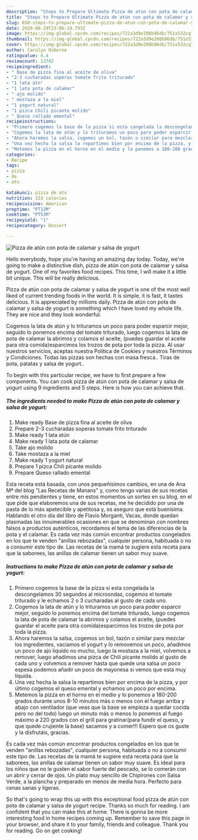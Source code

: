 ```yaml
---
description: "Steps to Prepare Ultimate Pizza de atún con pota de calamar y salsa de yogurt"
title: "Steps to Prepare Ultimate Pizza de atún con pota de calamar y salsa de yogurt"
slug: 650-steps-to-prepare-ultimate-pizza-de-atun-con-pota-de-calamar-y-salsa-de-yogurt
date: 2020-06-29T23:06:19.793Z
image: https://img-global.cpcdn.com/recipes/722a3d9e208b96db/751x532cq70/pizza-de-atun-con-pota-de-calamar-y-salsa-de-yogurt-foto-principal.jpg
thumbnail: https://img-global.cpcdn.com/recipes/722a3d9e208b96db/751x532cq70/pizza-de-atun-con-pota-de-calamar-y-salsa-de-yogurt-foto-principal.jpg
cover: https://img-global.cpcdn.com/recipes/722a3d9e208b96db/751x532cq70/pizza-de-atun-con-pota-de-calamar-y-salsa-de-yogurt-foto-principal.jpg
author: Carolyn Osborne
ratingvalue: 4.4
reviewcount: 13742
recipeingredient:
- " Base de pizza fina al aceite de oliva"
- "2-3 cucharadas soperas tomate frito triturado"
- "1 lata atn"
- "1 lata pota de calamar"
- " ajo molido"
- " mostaza a la miel"
- "1 yogurt natural"
- "1 pizca Chili picante molido"
- " Queso rallado emental"
recipeinstructions:
- "Primero cogemos la base de la pizza si esta congelada la descongelamos 30 segundos al microondas, cogemos el tomate triturado y le echamos 2 o 3 cucharadas al gusto de cada uno."
- "Cogemos la lata de atún y lo trituramos un poco para poder esparcir mejor, seguido lo ponemos encima del tomate triturado, luego cogemos la lata de pota de calamar la abrimos y colamos el aceite, (puedes guardar el aceite para otra comida)esparcimos los trozos de pota por toda la pizza."
- "Ahora haremos la salsa, cogemos un bol, tazón o similar para mezclar los ingredientes, vaciamos el yogurt y lo removemos un poco, añadimos un poco de ajo líquido no mucho, luego la mostaza a la miel, volvemos a remover, luego añadimos una pizca de Chili picante molido al gusto de cada uno y volvemos a remover hasta que quede una salsa un poco espesa podemos añadir un poco de mayonesa si vemos que esta muy líquida."
- "Una vez hecha la salsa la repartimos bien por encima de la pizza, y por último cogemos el queso emental y echamos un poco por encima."
- "Metemos la pizza en el horno en el medio y lo ponemos a 180-200 grados durante unos 8-10 minutos más o menos con el fuego arriba y abajo con ventilador (que veas que la base se empieza a quedar cocida pero no del todo) luego un minuto más o menos lo ponemos al fuego máximo a 220 grados con el grill para gratinar(para fundir el queso, y que quede crujiente la base) sacamos y a comer!!! Espero que os guste y la disfrutáis, gracias."
categories:
- Recipe
tags:
- pizza
- de
- atn

katakunci: pizza de atn 
nutrition: 153 calories
recipecuisine: American
preptime: "PT12M"
cooktime: "PT53M"
recipeyield: "1"
recipecategory: Dessert

---
```



![Pizza de atún con pota de calamar y salsa de yogurt](https://img-global.cpcdn.com/recipes/722a3d9e208b96db/751x532cq70/pizza-de-atun-con-pota-de-calamar-y-salsa-de-yogurt-foto-principal.jpg)

Hello everybody, hope you're having an amazing day today. Today, we're going to make a distinctive dish, pizza de atún con pota de calamar y salsa de yogurt. One of my favorites food recipes. This time, I will make it a little bit unique. This will be really delicious.

Pizza de atún con pota de calamar y salsa de yogurt is one of the most well liked of current trending foods in the world. It is simple, it is fast, it tastes delicious. It is appreciated by millions daily. Pizza de atún con pota de calamar y salsa de yogurt is something which I have loved my whole life. They are nice and they look wonderful.

Cogemos la lata de atún y lo trituramos un poco para poder esparcir mejor, seguido lo ponemos encima del tomate triturado, luego cogemos la lata de pota de calamar la abrimos y colamos el aceite, (puedes guardar el aceite para otra comida)esparcimos los trozos de pota por toda la pizza. Al usar nuestros servicios, aceptas nuestra Política de Cookies y nuestros Términos y Condiciones. Todas las pizzas son hechas con masa fresca.. Tiras de pota, patatas y salsa de yogurt..


To begin with this particular recipe, we have to first prepare a few components. You can cook pizza de atún con pota de calamar y salsa de yogurt using 9 ingredients and 5 steps. Here is how you can achieve that.

<!--inarticleads1-->

##### The ingredients needed to make Pizza de atún con pota de calamar y salsa de yogurt:

1. Make ready  Base de pizza fina al aceite de oliva
1. Prepare 2-3 cucharadas soperas tomate frito triturado
1. Make ready 1 lata atún
1. Make ready 1 lata pota de calamar
1. Take  ajo molido
1. Take  mostaza a la miel
1. Make ready 1 yogurt natural
1. Prepare 1 pizca Chili picante molido
1. Prepare  Queso rallado emental


Esta receta está basada, con unos pequeñísimos cambios, en una de Ana Mª del blog &#34;Las Recetas de Manans&#34; y, como tengo varias de sus recetas entre mis pendientes y tiene, en estos momentos un sorteo en su blog, en el que pide que elaboremos una de sus recetas, me he decidido por una de pasta de lo más apetecible y apetitosa y, os aseguro que está buenísima. Hablando el otro día del libro de Flavio Morganti, Vacas, donde quedan plasmadas las innumerables ocasiones en que se denominan con nombres falsos a productos auténticos, recordamos el tema de las diferencias de la pota y el calamar. Es cada vez más común encontrar productos congelados en los que te venden &#34;anillas rebozadas&#34;, cualquier persona, habituada o no a consumir este tipo de. Las recetas de la mamá te sugiere esta receta para que la saborees, las anillas de calamar tienen un sabor muy suave. 

<!--inarticleads2-->

##### Instructions to make Pizza de atún con pota de calamar y salsa de yogurt:

1. Primero cogemos la base de la pizza si esta congelada la descongelamos 30 segundos al microondas, cogemos el tomate triturado y le echamos 2 o 3 cucharadas al gusto de cada uno.
1. Cogemos la lata de atún y lo trituramos un poco para poder esparcir mejor, seguido lo ponemos encima del tomate triturado, luego cogemos la lata de pota de calamar la abrimos y colamos el aceite, (puedes guardar el aceite para otra comida)esparcimos los trozos de pota por toda la pizza.
1. Ahora haremos la salsa, cogemos un bol, tazón o similar para mezclar los ingredientes, vaciamos el yogurt y lo removemos un poco, añadimos un poco de ajo líquido no mucho, luego la mostaza a la miel, volvemos a remover, luego añadimos una pizca de Chili picante molido al gusto de cada uno y volvemos a remover hasta que quede una salsa un poco espesa podemos añadir un poco de mayonesa si vemos que esta muy líquida.
1. Una vez hecha la salsa la repartimos bien por encima de la pizza, y por último cogemos el queso emental y echamos un poco por encima.
1. Metemos la pizza en el horno en el medio y lo ponemos a 180-200 grados durante unos 8-10 minutos más o menos con el fuego arriba y abajo con ventilador (que veas que la base se empieza a quedar cocida pero no del todo) luego un minuto más o menos lo ponemos al fuego máximo a 220 grados con el grill para gratinar(para fundir el queso, y que quede crujiente la base) sacamos y a comer!!! Espero que os guste y la disfrutáis, gracias.


Es cada vez más común encontrar productos congelados en los que te venden &#34;anillas rebozadas&#34;, cualquier persona, habituada o no a consumir este tipo de. Las recetas de la mamá te sugiere esta receta para que la saborees, las anillas de calamar tienen un sabor muy suave. Es ideal para los niños que no le gusten el sabor fuerte del pescado, se lo comerán con un abrir y cerrar de ojos. Un plato muy sencillo de Chipirones con Salsa Verde, a la plancha y preparado en menos de media hora. Perfecto para cenas sanas y ligeras. 

So that's going to wrap this up with this exceptional food pizza de atún con pota de calamar y salsa de yogurt recipe. Thanks so much for reading. I am confident that you can make this at home. There is gonna be more interesting food in home recipes coming up. Remember to save this page in your browser, and share it to your family, friends and colleague. Thank you for reading. Go on get cooking!
